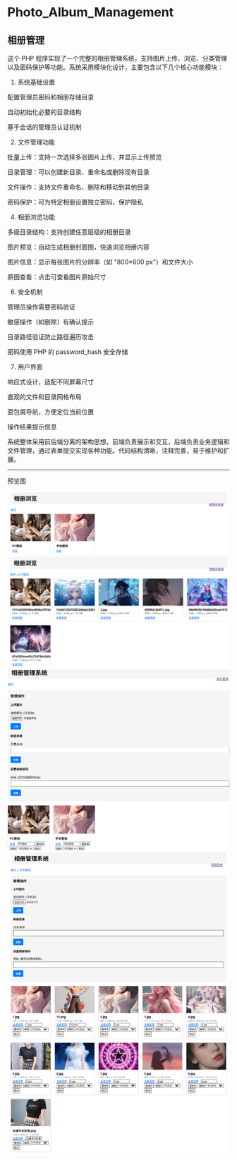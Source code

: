 # Photo_Album_Management

相册管理
-------------
这个 PHP 程序实现了一个完整的相册管理系统，支持图片上传、浏览、分类管理以及密码保护等功能。系统采用模块化设计，主要包含以下几个核心功能模块：

1. 系统基础设置

配置管理员密码和相册存储目录

自动初始化必要的目录结构

基于会话的管理员认证机制

2. 文件管理功能

批量上传：支持一次选择多张图片上传，并显示上传预览

目录管理：可以创建新目录、重命名或删除现有目录

文件操作：支持文件重命名、删除和移动到其他目录

密码保护：可为特定相册设置独立密码，保护隐私

4. 相册浏览功能

多级目录结构：支持创建任意层级的相册目录

图片预览：自动生成相册封面图，快速浏览相册内容

图片信息：显示每张图片的分辨率（如 "800×600 px"）和文件大小

原图查看：点击可查看图片原始尺寸

6. 安全机制

管理员操作需要密码验证

敏感操作（如删除）有确认提示

目录路径验证防止路径遍历攻击

密码使用 PHP 的 password_hash 安全存储

7. 用户界面

响应式设计，适配不同屏幕尺寸

直观的文件和目录网格布局

面包屑导航，方便定位当前位置

操作结果提示信息

系统整体采用前后端分离的架构思想，前端负责展示和交互，后端负责业务逻辑和文件管理，通过表单提交实现各种功能。代码结构清晰，注释完善，易于维护和扩展。


------------
预览图

<img src="https://raw.githubusercontent.com/mickeywaley/Photo_Album_Management/refs/heads/main/01.png" alt="Mobile wallpaper"   />

<img src="https://raw.githubusercontent.com/mickeywaley/Photo_Album_Management/refs/heads/main/02.png" alt="Mobile wallpaper"   />

<img src="https://raw.githubusercontent.com/mickeywaley/Photo_Album_Management/refs/heads/main/03.png" alt="Mobile wallpaper"   />

<img src="https://raw.githubusercontent.com/mickeywaley/Photo_Album_Management/refs/heads/main/04.png" alt="Mobile wallpaper"   />
